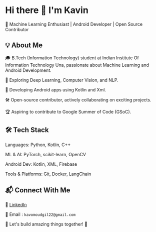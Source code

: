 # Hi there 👋 I'm Kavin 
🚀 Machine Learning Enthusiast | Android Developer | Open Source Contributor

## 💡 About Me

🎓 B.Tech (Information Technology) student at Indian Institute Of Information Technology Una, passionate about Machine Learning and Android Development.

🤖 Exploring Deep Learning, Computer Vision, and NLP.

📱 Developing Android apps using Kotlin and Xml.

🛠️ Open-source contributor, actively collaborating on exciting projects.

🏆 Aspiring to contribute to Google Summer of Code (GSoC).

## 🛠️ Tech Stack

Languages: Python, Kotlin, C++

ML & AI: PyTorch, scikit-learn, OpenCV

Android Dev: Kotlin, XML, Firebase

Tools & Platforms: Git, Docker, LangChain

## 📬 Connect With Me

💼 [LinkedIn](https://www.linkedin.com/in/kavin-moudgil-3283b9294/)

📧  Email : `kavomoudgil22@gmail.com`

💙 Let's build amazing things together! 🚀
